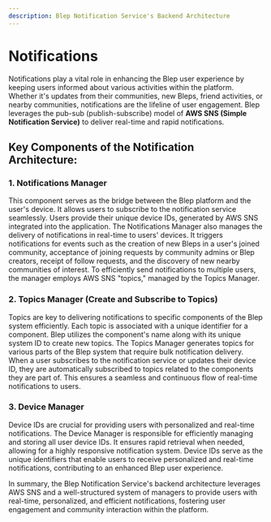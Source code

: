```yaml
---
description: Blep Notification Service's Backend Architecture
---
```


# Notifications

Notifications play a vital role in enhancing the Blep user experience by keeping users informed about various activities within the platform. Whether it's updates from their communities, new Bleps, friend activities, or nearby communities, notifications are the lifeline of user engagement. Blep leverages the pub-sub (publish-subscribe) model of **AWS SNS (Simple Notification Service)** to deliver real-time and rapid notifications.

## **Key Components of the Notification Architecture:**

### **1. Notifications Manager**

This component serves as the bridge between the Blep platform and the user's device. It allows users to subscribe to the notification service seamlessly. Users provide their unique device IDs, generated by AWS SNS integrated into the application. The Notifications Manager also manages the delivery of notifications in real-time to users' devices. It triggers notifications for events such as the creation of new Bleps in a user's joined community, acceptance of joining requests by community admins or Blep creators, receipt of follow requests, and the discovery of new nearby communities of interest. To efficiently send notifications to multiple users, the manager employs AWS SNS "topics," managed by the Topics Manager.

### **2. Topics Manager (Create and Subscribe to Topics)**

Topics are key to delivering notifications to specific components of the Blep system efficiently. Each topic is associated with a unique identifier for a component. Blep utilizes the component's name along with its unique system ID to create new topics. The Topics Manager generates topics for various parts of the Blep system that require bulk notification delivery. When a user subscribes to the notification service or updates their device ID, they are automatically subscribed to topics related to the components they are part of. This ensures a seamless and continuous flow of real-time notifications to users.

### **3. Device Manager**

Device IDs are crucial for providing users with personalized and real-time notifications. The Device Manager is responsible for efficiently managing and storing all user device IDs. It ensures rapid retrieval when needed, allowing for a highly responsive notification system. Device IDs serve as the unique identifiers that enable users to receive personalized and real-time notifications, contributing to an enhanced Blep user experience.

In summary, the Blep Notification Service's backend architecture leverages AWS SNS and a well-structured system of managers to provide users with real-time, personalized, and efficient notifications, fostering user engagement and community interaction within the platform.

